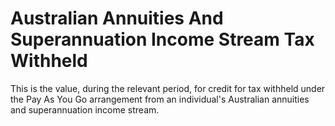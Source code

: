 # Australian Annuities And Superannuation Income Stream Tax Withheld
This is the value, during the relevant period, for credit for tax withheld under the Pay As You Go arrangement from an individual's Australian annuities and superannuation income stream.